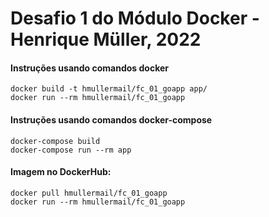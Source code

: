 # Desafio 1 do Módulo Docker - Henrique Müller, 2022

#### Instruções usando comandos docker
    docker build -t hmullermail/fc_01_goapp app/
    docker run --rm hmullermail/fc_01_goapp

#### Instruções usando comandos docker-compose
    docker-compose build
    docker-compose run --rm app

#### Imagem no DockerHub:
    docker pull hmullermail/fc_01_goapp 
    docker run --rm hmullermail/fc_01_goapp
